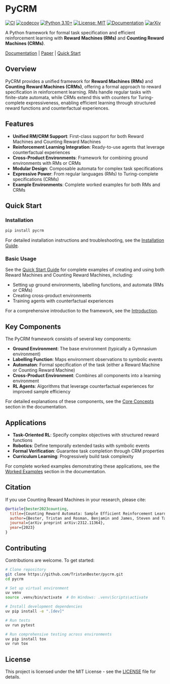 # PyCRM

[![CI](https://github.com/TristanBester/counting-reward-machines/actions/workflows/ci.yaml/badge.svg)](https://github.com/TristanBester/counting-reward-machines/actions/workflows/ci.yaml)
[![codecov](https://codecov.io/gh/TristanBester/counting-reward-machines/graph/badge.svg?token=NBFYD2O05M)](https://codecov.io/gh/TristanBester/counting-reward-machines)
[![Python 3.10+](https://img.shields.io/badge/python-3.10+-blue.svg)](https://www.python.org/downloads/)
[![License: MIT](https://img.shields.io/badge/License-MIT-yellow.svg)](https://opensource.org/licenses/MIT)
[![Documentation](https://img.shields.io/badge/docs-online-brightgreen.svg)](https://pycrm.xyz)
[![arXiv](https://img.shields.io/badge/arXiv-2312.11364-b31b1b.svg)](https://arxiv.org/abs/2312.11364)

A Python framework for formal task specification and efficient reinforcement learning with **Reward Machines (RMs)** and **Counting Reward Machines (CRMs)**.

[Documentation](https://pycrm.xyz) | [Paper](https://arxiv.org/abs/2312.11364) | [Quick Start](#quick-start)

## Overview

PyCRM provides a unified framework for **Reward Machines (RMs)** and **Counting Reward Machines (CRMs)**, offering a formal approach to reward specification in reinforcement learning. RMs handle regular tasks with finite-state automata, while CRMs extend this with counters for Turing-complete expressiveness, enabling efficient learning through structured reward functions and counterfactual experiences.

## Features

- **Unified RM/CRM Support**: First-class support for both Reward Machines and Counting Reward Machines
- **Reinforcement Learning Integration**: Ready-to-use agents that leverage counterfactual experiences
- **Cross-Product Environments**: Framework for combining ground environments with RMs or CRMs
- **Modular Design**: Composable automata for complex task specifications
- **Expressive Power**: From regular languages (RMs) to Turing-complete specifications (CRMs)
- **Example Environments**: Complete worked examples for both RMs and CRMs

## Quick Start

### Installation

```bash
pip install pycrm
```

For detailed installation instructions and troubleshooting, see the [Installation Guide](https://pycrm.xyz/installation).

### Basic Usage

See the [Quick Start Guide](https://pycrm.xyz/quickstart) for complete examples of creating and using both Reward Machines and Counting Reward Machines, including:

- Setting up ground environments, labelling functions, and automata (RMs or CRMs)
- Creating cross-product environments
- Training agents with counterfactual experiences

For a comprehensive introduction to the framework, see the [Introduction](https://pycrm.xyz/introduction).

## Key Components

The PyCRM framework consists of several key components:

- **Ground Environment**: The base environment (typically a Gymnasium environment)
- **Labelling Function**: Maps environment observations to symbolic events
- **Automaton**: Formal specification of the task (either a Reward Machine or Counting Reward Machine)
- **Cross-Product Environment**: Combines all components into a learning environment
- **RL Agents**: Algorithms that leverage counterfactual experiences for improved sample efficiency

For detailed explanations of these components, see the [Core Concepts](https://pycrm.xyz/core-concepts) section in the documentation.

## Applications

- **Task-Oriented RL**: Specify complex objectives with structured reward functions
- **Robotics**: Define temporally extended tasks with symbolic events
- **Formal Verification**: Guarantee task completion through CRM properties
- **Curriculum Learning**: Progressively build task complexity

For complete worked examples demonstrating these applications, see the [Worked Examples](https://pycrm.xyz/worked-examples) section in the documentation.

## Citation

If you use Counting Reward Machines in your research, please cite:

```bibtex
@article{bester2023counting,
  title={Counting Reward Automata: Sample Efficient Reinforcement Learning Through the Exploitation of Reward Function Structure},
  author={Bester, Tristan and Rosman, Benjamin and James, Steven and Tasse, Geraud Nangue},
  journal={arXiv preprint arXiv:2312.11364},
  year={2023}
}
```

## Contributing

Contributions are welcome. To get started:

```bash
# Clone repository
git clone https://github.com/TristanBester/pycrm.git
cd pycrm

# Set up virtual environment
uv venv
source .venv/bin/activate  # On Windows: .venv\Scripts\activate

# Install development dependencies
uv pip install -e ".[dev]"

# Run tests
uv run pytest

# Run comprehensive testing across environments
uv pip install tox
uv run tox
```

## License

This project is licensed under the MIT License - see the [LICENSE](LICENSE) file for details.
